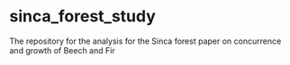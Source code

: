 # sinca_forest_study
The repository for the analysis for the Sinca forest paper on concurrence and growth of Beech and Fir
